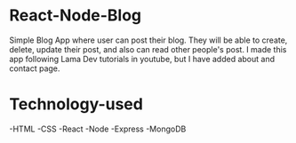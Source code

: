 # React-Node-Blog
Simple Blog App where user can post their blog. They will be able to create, delete, update their post, and also can read other people's post. I made this app following Lama Dev tutorials in youtube, but I have added about and contact page.

# Technology-used
-HTML
-CSS
-React
-Node
-Express
-MongoDB
